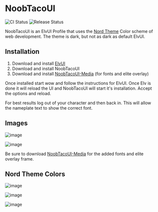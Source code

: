 # NoobTacoUI

![CI Status](https://github.com/NoobTaco/NoobTacoUI/workflows/CI/badge.svg) ![Release Status](https://github.com/NoobTaco/NoobTacoUI/workflows/Release/badge.svg) 

NoobTacoUI is an ElvUI Profile that uses the [Nord Theme](https://www.nordtheme.com/) Color scheme of web development. The theme is dark, but not as dark as default ElvUI.

## Installation
1. Download and install [ElvUI](https://www.tukui.org/download.php?ui=elvui) 
2. Download and install NoobTacoUI
3. Download and install [NoobTacoUI-Media](https://github.com/NoobTaco/NoobTacoUI-Media) (for fonts and elite overlay)

Once installed start wow and follow the instructions for ElvUI. Once Elv is done it will reload the UI and NoobTacoUI will start it's installation. Accept the options and reload.

For best results log out of your character and then back in. This will allow the nameplate text to show the correct font. 

## Images

![image](https://user-images.githubusercontent.com/1172935/96933250-fb4fb980-1474-11eb-8b43-ed2c23e8bac4.png)

![image](https://user-images.githubusercontent.com/1172935/96933106-be83c280-1474-11eb-9b40-83563a442cd0.png)

Be sure to download [NoobTacoUI-Media](https://github.com/NoobTaco/NoobTacoUI-Media) for the added fonts and elite overlay frame.

## Nord Theme Colors
![image](https://user-images.githubusercontent.com/1172935/96933367-2508e080-1475-11eb-8509-0c30a0fb635c.png)


![image](https://user-images.githubusercontent.com/1172935/96933448-4e297100-1475-11eb-97db-ad5d431ae5c6.png)

![image](https://user-images.githubusercontent.com/1172935/96933556-829d2d00-1475-11eb-8b32-b9056495a0d4.png)

